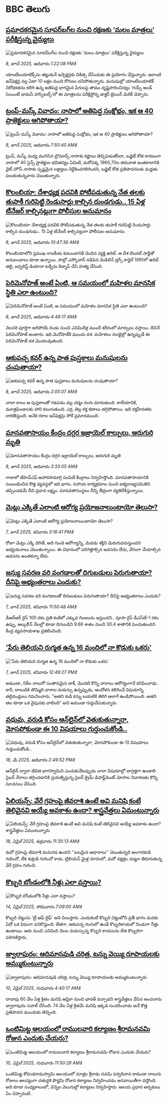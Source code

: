 # BBC తెలుగు## [ప్రమాదకరమైన సూపర్‌బగ్‌ల నుంచి రక్షణకు ‘మలం మాత్రలు’ పరీక్షిస్తున్న వైద్యులు](https://www.bbc.com/telugu/articles/c4g6383rwl6o?at_campaign=githubrss)![ప్రమాదకరమైన సూపర్‌బగ్‌ల నుంచి రక్షణకు ‘మలం మాత్రలు’ పరీక్షిస్తున్న వైద్యులు](https://ichef.bbci.co.uk/ace/standard/240/cpsprodpb/2db2/live/512517e0-4460-11f0-835b-310c7b938e84.jpg)_8, జూన్ 2025, ఆదివారం 1:22:08 PMకి_యాంటీబయాటిక్స్‌ను తట్టుకునే ఇన్ఫెక్షన్లకు చికిత్స చేసేందుకు ఈ ప్రయోగం చేస్తున్నారు. 
ఇలాంటి ఇన్‌ఫెక్షన్ల వల్ల ఏటా 10 లక్షల మంది రోగులు చనిపోతున్నారు.
మనుషుల్లో యాంటీబయాటిక్ నిరోధకతను కలిగి ఉన్న అతిపెద్ద భాగమైన పేగులపై తాము దృష్టిసారించినట్లు ‘గయ్స్ అండ్ సెయింట్ థామస్ హాస్పిటల్స్‌’లో ఈ మాత్రలను పరీక్షిస్తోన్న డాక్టర్ బ్లెయిర్ మెరిక్ చెప్పారు.## [ట్రంప్-మస్క్ వివాదం: నాసాలో అతిపెద్ద సంక్షోభం, ఇక ఆ 40  ప్రాజెక్టులు ఆగిపోతాయా? ](https://www.bbc.com/telugu/articles/cn84ng2g9yyo?at_campaign=githubrss)![ట్రంప్-మస్క్ వివాదం: నాసాలో అతిపెద్ద సంక్షోభం, ఇక ఆ 40  ప్రాజెక్టులు ఆగిపోతాయా? ](https://ichef.bbci.co.uk/ace/standard/240/cpsprodpb/dc6a/live/22c35bc0-4431-11f0-b6e6-4ddb91039da1.jpg)_8, జూన్ 2025, ఆదివారం 7:50:40 AMకి_ట్రంప్, మస్క్ మధ్య ముగిసిన బ్రొమాన్స్ నాసాకు కష్టాలు తెచ్చిపెడుతోందా, బడ్జెట్‌ కోత కారణంగా నాసాలో 40 సైన్స్ ప్రాజెక్టుల భవితవ్యం ఏమిటి,  మరోపక్క 1960,70ల తరువాత ఇంతకాలానికి వైట్ హౌస్ నాసాకు స్పష్టమైన లక్ష్యాలు నిర్దేశించగలిగిందని,  బడ్జెట్ కోత ప్రతిపాదనలకు మద్దతు పలుకుతున్నవారు చెబుతున్నారు.## [కొలంబియా: దేశాధ్యక్ష పదవికి పోటీపడుతున్న నేత తలకు తుపాకీ గురిపెట్టి రెండుసార్లు కాల్చిన దుండగుడు.. 15 ఏళ్ల టీనేజర్ కాల్చినట్లుగా పోలీసుల అనుమానం](https://www.bbc.com/telugu/articles/cvgv81le1nzo?at_campaign=githubrss)![కొలంబియా: దేశాధ్యక్ష పదవికి పోటీపడుతున్న నేత తలకు తుపాకీ గురిపెట్టి రెండుసార్లు కాల్చిన దుండగుడు.. 15 ఏళ్ల టీనేజర్ కాల్చినట్లుగా పోలీసుల అనుమానం](https://ichef.bbci.co.uk/ace/standard/240/cpsprodpb/848f/live/cb61d690-444e-11f0-bace-e1270fc31f5e.jpg)_8, జూన్ 2025, ఆదివారం 10:47:36 AMకి_కొలంబియాలోని ప్రముఖ రాజకీయ కుటుంబానికి చెందిన వ్యక్తి ఉరిబ్. ఆ దేశ లిబరల్ పార్టీతో అనుబంధాలు కూడా ఉన్నాయి. 
పాబ్లో ఎస్కోబార్ నడిపిన మెడిలిన్ డ్రగ్స్ కార్టెల్ 1991లో ఉరిబ్ తల్లి, జర్నలిస్ట్ డియానా టర్బేను కిడ్నాప్ చేసి హత్య చేసింది.## [పెరిమెనోపాజ్ అంటే ఏంటి, ఆ సమయంలో మహిళల మానసిక స్థితి ఎలా ఉంటుంది?](https://www.bbc.com/telugu/articles/cg714kzvx30o?at_campaign=githubrss)![పెరిమెనోపాజ్ అంటే ఏంటి, ఆ సమయంలో మహిళల మానసిక స్థితి ఎలా ఉంటుంది?](https://ichef.bbci.co.uk/ace/standard/240/cpsprodpb/ac6d/live/fa069490-43cc-11f0-bace-e1270fc31f5e.jpg)_8, జూన్ 2025, ఆదివారం 4:49:17 AMకి_నెలసరి పూర్తిగా ఆగిపోయే రెండు నుంచి ఎనిమిదేళ్ల ముందే శరీరంలో మార్పులు వస్తాయి. దీనినే పెరిమెనోపాజ్ అంటారు. ఇది మెనోపాజ్‌కి ముందు దశ. మహిళలు నలభైల్లో ఉన్నప్పుడే ఈ పెరిమెనోపాజ్ దశ మొదలవుతుంది.## [ఆకుపచ్చ కవర్ ఉన్న పాత పుస్తకాలు మనుషులను చంపుతాయా? ](https://www.bbc.com/telugu/articles/c0eqy3885w3o?at_campaign=githubrss)![ఆకుపచ్చ కవర్ ఉన్న పాత పుస్తకాలు మనుషులను చంపుతాయా? ](https://ichef.bbci.co.uk/ace/standard/240/cpsprodpb/adb0/live/b1e87290-43c3-11f0-babb-2db522883f37.jpg)_8, జూన్ 2025, ఆదివారం 2:05:07 AMకి_చాలా కాలం ఆ పుస్తకాలతో గడపడం వల్ల చర్మం రంగు మారుతుంది. కాలేయానికి, మూత్రపిండాలకు హాని కలుగుతుంది. ఎర్ర, తెల్ల రక్త కణాలు తగ్గిపోతాయి. ఇది రక్తహీనతకు దారితీస్తుంది. అనేక రకాల ఇన్‌ఫెక్షన్లు సోకే ప్రమాదముంది.## [మానవతాసాయం కేంద్రం దగ్గర ఇజ్రాయెల్ కాల్పులు, ఆరుగురి మృతి](https://www.bbc.com/telugu/articles/cz0d54y9rj3o?at_campaign=githubrss)![మానవతాసాయం కేంద్రం దగ్గర ఇజ్రాయెల్ కాల్పులు, ఆరుగురి మృతి](https://ichef.bbci.co.uk/ace/standard/240/cpsprodpb/4ba9/live/e19c4b00-440f-11f0-97fc-8175165e17d2.jpg)_8, జూన్ 2025, ఆదివారం 3:33:05 AMకి_గాజాలో జీహెచ్ఎఫ్  ఆహారసామాగ్రి పంపిణీ కేంద్రాలు నిర్వహిస్తోంది. మానవతాసాయానికి సంబంధించిన కొత్త వ్యవస్థలో ఇది భాగం. సహాయ కార్యక్రమాల నుంచి ఐక్యరాజ్యసమితిని తప్పించడమే దీని ప్రధాన లక్ష్యం. మానవతాసంస్థలు దీన్ని తీవ్రంగా వ్యతిరేకిస్తున్నాయి.## [మెట్లు ఎక్కితే ఎలాంటి ఆరోగ్య ప్రయోజనాలుంటాయో తెలుసా?](https://www.bbc.com/telugu/articles/clyzw80lrrpo?at_campaign=githubrss)![మెట్లు ఎక్కితే ఎలాంటి ఆరోగ్య ప్రయోజనాలుంటాయో తెలుసా?](https://ichef.bbci.co.uk/ace/standard/240/cpsprodpb/27b0/live/7a415c80-43b9-11f0-a94a-5950836fe9fa.jpg)_7, జూన్ 2025, శనివారం 3:16:41 PMకి_రోజూ మెట్లు ఎక్కి దిగితే, అది గుండె ఆరోగ్యాన్ని, మెదడు శక్తిని మెరుగుపరుస్తుందని అధ్యయనాలు చెబుతున్నాయి. ఈ విధానంలో పరిగెత్తాల్సిన అవసరం లేదు, వేగంగా  చేయాల్సిన అవసరం అంతకన్నా లేదు.## [జన్యు సవరణ వరి వంగడాలతో దిగుబడులు పెరుగుతాయా? దీనిపై అభ్యంతరాలు ఎందుకు?](https://www.bbc.com/telugu/articles/c308yn641ngo?at_campaign=githubrss)![జన్యు సవరణ వరి వంగడాలతో దిగుబడులు పెరుగుతాయా? దీనిపై అభ్యంతరాలు ఎందుకు?](https://ichef.bbci.co.uk/ace/standard/240/cpsprodpb/3e4a/live/a1e45e80-42d9-11f0-90bf-b10bb5ee7272.jpg)_7, జూన్ 2025, శనివారం 11:50:48 AMకి_డీఆర్‌ఆర్‌ రైస్‌ 100 రకం ప్రతి కంకిలో ఎక్కువ గింజలను ఇస్తుందని.. పూసా రైస్‌ డీఎస్‌టీ–1 రకం ఉప్పు, ఆల్కలీన్‌ నేలల్లో కూడా దిగుబడిని 9.66 శాతం నుంచి 30.4 శాతానికి పెంచుతుందని కేంద్ర వ్యవసాయశాఖ ప్రకటించింది.## ['పేరు తెలియని రుగ్మత ఉన్న 16 మందిలో నా కొడుకు ఒకరు'](https://www.bbc.com/telugu/articles/cy90r2nv1wgo?at_campaign=githubrss)!['పేరు తెలియని రుగ్మత ఉన్న 16 మందిలో నా కొడుకు ఒకరు'](https://ichef.bbci.co.uk/ace/standard/240/cpsprodpb/f50c/live/8c84f8a0-4398-11f0-b6e6-4ddb91039da1.jpg)_7, జూన్ 2025, శనివారం 12:49:27 PMకి_అమండా, నిక్‌ల నాలుగో సంతానమైన జాక్, మొదటి కొన్ని వారాలు ఆరోగ్యంగానే కనిపించాడు. కానీ, బాలుడికి తొమ్మిది వారాల వయస్సు ఉన్నప్పుడు, ఆందోళన కలిగించే విషయాన్ని తల్లిదండ్రులు గమనించారు. "అతని కుడి కన్ను బయటికి తిరిగి అలాగే ఉండిపోయింది. అతని తల కూడా ఒక వైపునకు వాలింది" అని అమండా గుర్తుచేసుకున్నారు.## [వధువు, వరుడి కోసం ఆన్‌లైన్‌లో వెతుకుతున్నారా, మోసపోకుండా ఈ 10 విషయాలు గుర్తుంచుకోండి..](https://www.bbc.com/telugu/articles/c5yrny82136o?at_campaign=githubrss)![వధువు, వరుడి కోసం ఆన్‌లైన్‌లో వెతుకుతున్నారా, మోసపోకుండా ఈ 10 విషయాలు గుర్తుంచుకోండి..](https://ichef.bbci.co.uk/ace/standard/240/cpsprodpb/74cc/live/3f04f8a0-28fe-11f0-8c66-ebf25fc2cfef.jpg)_18, మే 2025, ఆదివారం 2:49:52 PMకి_ఆన్‌లైన్ ద్వారా జీవిత భాగస్వామిని ఎంచుకునేటప్పుడు చాలా విషయాల్లో జాగ్రత్తగా ఉండాలి. సైబర్ నేరాలు తగ్గించడానికి ప్రయత్నిస్తున్న సైబర్ క్రైమ్ డిపార్ట్‌మెంట్ మోసాల నివారణకు కొన్ని సూచనలు చేసింది.## [ఏలియన్స్: వేరే గ్రహంపై జీవరాశి ఉంటే అవి మనిషి కంటే తెలివైనవి అయ్యే అవకాశం ఉందా? శాస్త్రవేత్తలు ఏమంటున్నారు](https://www.bbc.com/telugu/articles/cn7xelz1r85o?at_campaign=githubrss)![ఏలియన్స్: వేరే గ్రహంపై జీవరాశి ఉంటే అవి మనిషి కంటే తెలివైనవి అయ్యే అవకాశం ఉందా? శాస్త్రవేత్తలు ఏమంటున్నారు](https://ichef.bbci.co.uk/ace/standard/240/cpsprodpb/b07b/live/a29a56f0-1b9b-11f0-a455-cf1d5f751d2f.png)_18, ఏప్రిల్ 2025, శుక్రవారం 11:35:13 AMకి_మరో గ్రహంపై జీవరాశి మనుగడ ఉందని ''బలమైన ఆధారాలు'' చెబుతున్నది అంగారకుడి గురించో, లేక శుక్రుడి గురించో కాదు. ట్రిలియన్ మైళ్ల దూరంలో, మరో నక్షత్రం చుట్టూ తిరుగుతున్న వేరే గ్రహం గురించి.## [కొబ్బరి బోండంలోకి నీళ్లు ఎలా వస్తాయి?](https://www.bbc.com/telugu/articles/czjn4mzxxy8o?at_campaign=githubrss)![కొబ్బరి బోండంలోకి నీళ్లు ఎలా వస్తాయి?](https://ichef.bbci.co.uk/ace/standard/240/cpsprodpb/46c5/live/684a55e0-18fd-11f0-8b11-7756b7b808cc.jpg)_14, ఏప్రిల్ 2025, సోమవారం 7:09:00 AMకి_కొబ్బరి చెట్టును 'ట్రీ ఆఫ్ లైఫ్' అని పిలుస్తారు. ఎందుకంటే కొబ్బరి చెట్టులోని ప్రతీ భాగం మనకు ఏదో ఒక విధంగా పనికొస్తుంది. లేతగా, ఆకుపచ్చ రంగులో ఉండే కొబ్బరికాయలో నిండుగా నీళ్లు ఉంటాయి. ఆరు నుంచి ఎనిమిది నెలల వయస్సున్న కొబ్బరి కాయలను లేత కొబ్బరిగా పరిగణిస్తారు.## [జ్వాలాపురం: ఆదిమానవుడి చరిత్ర, టన్ను వెయ్యి రూపాయలకు అమ్ముకుంటున్నారు ](https://www.bbc.com/telugu/articles/creqqnwdd5qo?at_campaign=githubrss)![జ్వాలాపురం: ఆదిమానవుడి చరిత్ర, టన్ను వెయ్యి రూపాయలకు అమ్ముకుంటున్నారు ](https://ichef.bbci.co.uk/ace/standard/240/cpsprodpb/765e/live/b472e2d0-15b4-11f0-842b-a7355694993d.jpg)_10, ఏప్రిల్ 2025, గురువారం 4:40:17 AMకి_దాదాపు 60 వేల ఏళ్ల క్రితం మనిషి ఆఫ్రికా నుంచి భారత్ వచ్చాడని శాస్త్రవేత్తలు వేసిన అంచనాను జ్వాలాపురం సవాల్ చేసింది. 74 వేల ఏళ్ల క్రితమే మనిషి ఇక్కడ సంచరించాడు అనే కొత్త ప్రతిపాదన ముందుకు తెచ్చింది.## [ఒంటిమిట్ట ఆలయంలో రాములవారి కల్యాణం శ్రీరామనవమి రోజున ఎందుకు చేయరు?](https://www.bbc.com/telugu/articles/ce822j5e465o?at_campaign=githubrss)![ఒంటిమిట్ట ఆలయంలో రాములవారి కల్యాణం శ్రీరామనవమి రోజున ఎందుకు చేయరు?](https://ichef.bbci.co.uk/ace/standard/240/cpsprodpb/fed5/live/25534d40-1601-11f0-b58a-6113af226972.jpg)_10, ఏప్రిల్ 2025, గురువారం 11:50:28 AMకి_ఒంటిమిట్ట కోదండరామస్వామి ఆలయంలో మాత్రం శ్రీరామ నవమి పర్వదినాన కాకుండా నాలుగు రోజులు ఆలస్యంగా చతుర్దశి పౌర్ణమి రోజున కల్యాణం నిర్వహించడం ఆనవాయితీగా వస్తోంది. అది కూడా సంధ్యకాలంలో, వెన్నెల వెలుగుల్లో కల్యాణం నిర్వహిస్తారు. ఆలయ ప్రధాన అర్చకులు ఏం చెప్పారంటే..